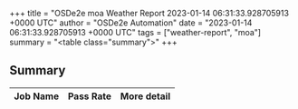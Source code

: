 +++
title = "OSDe2e moa Weather Report 2023-01-14 06:31:33.928705913 +0000 UTC"
author = "OSDe2e Automation"
date = "2023-01-14 06:31:33.928705913 +0000 UTC"
tags = ["weather-report", "moa"]
summary = "<table class=\"summary\"></table>"
+++
## Summary

| Job Name | Pass Rate | More detail |
|----------|-----------|-------------|




